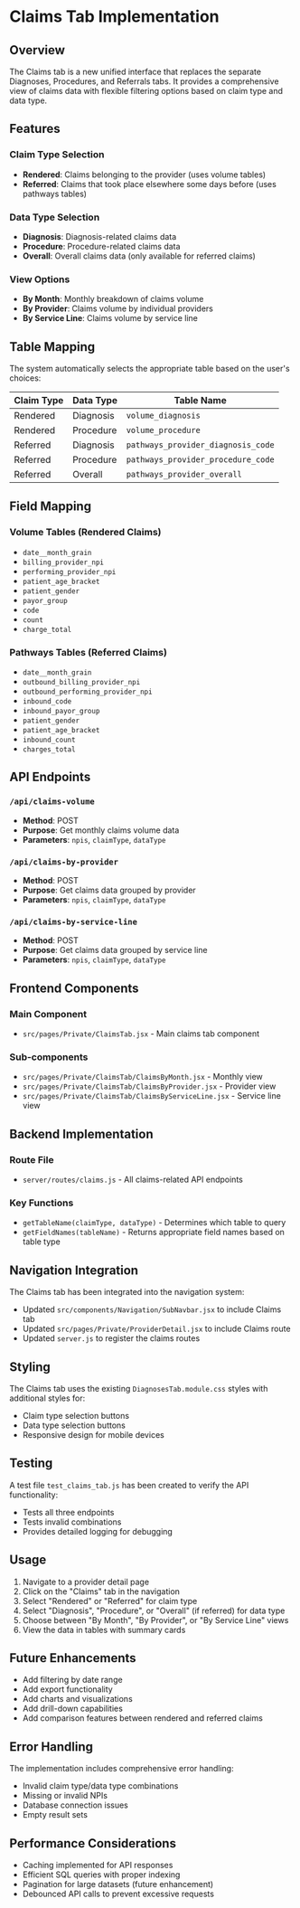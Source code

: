 # Claims Tab Implementation

## Overview

The Claims tab is a new unified interface that replaces the separate Diagnoses, Procedures, and Referrals tabs. It provides a comprehensive view of claims data with flexible filtering options based on claim type and data type.

## Features

### Claim Type Selection
- **Rendered**: Claims belonging to the provider (uses volume tables)
- **Referred**: Claims that took place elsewhere some days before (uses pathways tables)

### Data Type Selection
- **Diagnosis**: Diagnosis-related claims data
- **Procedure**: Procedure-related claims data  
- **Overall**: Overall claims data (only available for referred claims)

### View Options
- **By Month**: Monthly breakdown of claims volume
- **By Provider**: Claims volume by individual providers
- **By Service Line**: Claims volume by service line

## Table Mapping

The system automatically selects the appropriate table based on the user's choices:

| Claim Type | Data Type | Table Name |
|------------|-----------|------------|
| Rendered | Diagnosis | `volume_diagnosis` |
| Rendered | Procedure | `volume_procedure` |
| Referred | Diagnosis | `pathways_provider_diagnosis_code` |
| Referred | Procedure | `pathways_provider_procedure_code` |
| Referred | Overall | `pathways_provider_overall` |

## Field Mapping

### Volume Tables (Rendered Claims)
- `date__month_grain`
- `billing_provider_npi`
- `performing_provider_npi`
- `patient_age_bracket`
- `patient_gender`
- `payor_group`
- `code`
- `count`
- `charge_total`

### Pathways Tables (Referred Claims)
- `date__month_grain`
- `outbound_billing_provider_npi`
- `outbound_performing_provider_npi`
- `inbound_code`
- `inbound_payor_group`
- `patient_gender`
- `patient_age_bracket`
- `inbound_count`
- `charges_total`

## API Endpoints

### `/api/claims-volume`
- **Method**: POST
- **Purpose**: Get monthly claims volume data
- **Parameters**: `npis`, `claimType`, `dataType`

### `/api/claims-by-provider`
- **Method**: POST
- **Purpose**: Get claims data grouped by provider
- **Parameters**: `npis`, `claimType`, `dataType`

### `/api/claims-by-service-line`
- **Method**: POST
- **Purpose**: Get claims data grouped by service line
- **Parameters**: `npis`, `claimType`, `dataType`

## Frontend Components

### Main Component
- `src/pages/Private/ClaimsTab.jsx` - Main claims tab component

### Sub-components
- `src/pages/Private/ClaimsTab/ClaimsByMonth.jsx` - Monthly view
- `src/pages/Private/ClaimsTab/ClaimsByProvider.jsx` - Provider view
- `src/pages/Private/ClaimsTab/ClaimsByServiceLine.jsx` - Service line view

## Backend Implementation

### Route File
- `server/routes/claims.js` - All claims-related API endpoints

### Key Functions
- `getTableName(claimType, dataType)` - Determines which table to query
- `getFieldNames(tableName)` - Returns appropriate field names based on table type

## Navigation Integration

The Claims tab has been integrated into the navigation system:
- Updated `src/components/Navigation/SubNavbar.jsx` to include Claims tab
- Updated `src/pages/Private/ProviderDetail.jsx` to include Claims route
- Updated `server.js` to register the claims routes

## Styling

The Claims tab uses the existing `DiagnosesTab.module.css` styles with additional styles for:
- Claim type selection buttons
- Data type selection buttons
- Responsive design for mobile devices

## Testing

A test file `test_claims_tab.js` has been created to verify the API functionality:
- Tests all three endpoints
- Tests invalid combinations
- Provides detailed logging for debugging

## Usage

1. Navigate to a provider detail page
2. Click on the "Claims" tab in the navigation
3. Select "Rendered" or "Referred" for claim type
4. Select "Diagnosis", "Procedure", or "Overall" (if referred) for data type
5. Choose between "By Month", "By Provider", or "By Service Line" views
6. View the data in tables with summary cards

## Future Enhancements

- Add filtering by date range
- Add export functionality
- Add charts and visualizations
- Add drill-down capabilities
- Add comparison features between rendered and referred claims

## Error Handling

The implementation includes comprehensive error handling:
- Invalid claim type/data type combinations
- Missing or invalid NPIs
- Database connection issues
- Empty result sets

## Performance Considerations

- Caching implemented for API responses
- Efficient SQL queries with proper indexing
- Pagination for large datasets (future enhancement)
- Debounced API calls to prevent excessive requests 